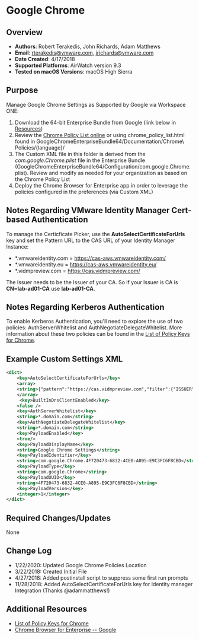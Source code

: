 # Google Chrome #

## Overview
- **Authors**: Robert Terakedis, John Richards, Adam Matthews
- **Email**: rterakedis@vmware.com, jrichards@vmware.com
- **Date Created**: 4/17/2018
- **Supported Platforms**: AirWatch version 9.3
- **Tested on macOS Versions**: macOS High Sierra

## Purpose
Manage Google Chrome Settings as Supported by Google via Workspace ONE:

1) Download the 64-bit Enterprise Bundle from Google (link below in [Resources](#Additional-Resources))
2) Review the [Chrome Policy List online](https://cloud.google.com/docs/chrome-enterprise/policies) or using chrome_policy_list.html found in GoogleChromeEnterpriseBundle64/Documentation/Chrome\ Policies/{language}/
3) The Custom XML file in this folder is derived from the *com.google.Chrome.plist* file in the Enterprise Bundle (GoogleChromeEnterpriseBundle64/Configuration/com.google.Chrome.plist).  Review and modify as needed for your organization as based on the Chrome Policy List
4) Deploy the Chrome Browser for Enterprise app in order to leverage the policies configured in the preferences (via Custom XML)

## Notes Regarding VMware Identity Manager Cert-based Authentication
To manage the Certicficate Picker, use the **AutoSelectCertificateForUrls** key and set the Pattern URL to the CAS URL of your Identity Manager Instance:

* *.vmwareidentity.com = https://cas-aws.vmwareidentity.com/
* *.vmwareidentity.eu = https://cas-aws.vmwareidentity.eu/
* *.vidmpreview.com = https://cas.vidmpreview.com/

The Issuer needs to be the Issuer of your CA. So if your Issuer is CA is **CN=lab-ad01-CA** use **lab-ad01-CA**. 

## Notes Regarding Kerberos Authentication
To enable Kerberos Authentication, you'll need to explore the use of two policies:  AuthServerWhitelist and AuthNegotiateDelegateWhitelist.  More information about these two policies can be found in the [List of Policy Keys for Chrome](https://cloud.google.com/docs/chrome-enterprise/policies).

## Example Custom Settings XML

```XML
<dict>
    <key>AutoSelectCertificateForUrls</key>
    <array>
    <string>{"pattern":"https://cas.vidmpreview.com","filter":{"ISSUER":{"CN":”TMApple"}}}</string>
    </array>
     <key>BuiltInDnsClientEnabled</key>
    <false />
    <key>AuthServerWhitelist</key>
    <string>*.domain.com</string>
    <key>AuthNegotiateDelegateWhitelist</key>
    <string>*.domain.com</string>
    <key>PayloadEnabled</key>
    <true/>
    <key>PayloadDisplayName</key>
    <string>Google Chrome Settings</string>
    <key>PayloadIdentifier</key>
    <string>com.google.Chrome.4F720473-6832-4CE0-A895-E9C3FC6F8CBD</string>
    <key>PayloadType</key>
    <string>com.google.Chrome</string>
    <key>PayloadUUID</key>
    <string>4F720473-6832-4CE0-A895-E9C3FC6F8CBD</string>
    <key>PayloadVersion</key>
    <integer>1</integer>
</dict>
```


## Required Changes/Updates
None

## Change Log
- 1/22/2020: Updated Google Chrome Policies Location
- 3/22/2018: Created Initial File
- 4/27/2018: Added postinstall script to suppress some first run prompts
- 11/28/2018:  Added AutoSelectCertificateForUrls key for Identity manager Integration (Thanks @adammatthews!)


## Additional Resources
- [List of Policy Keys for Chrome](https://cloud.google.com/docs/chrome-enterprise/policies)
- [Chrome Browser for Enterprise -- Google](https://enterprise.google.com/chrome/chrome-browser)
